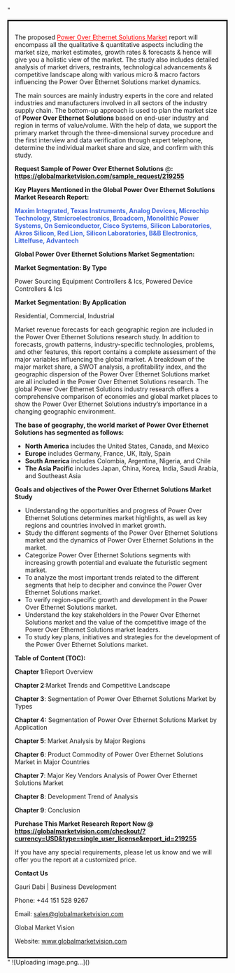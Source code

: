 "<div style='border: 3px solid black; padding: 1em;'>

The proposed <a style='color: #ff0000;' href='https://globalmarketvision.com/reports/global-power-over-ethernet-solutions-market/219255'>Power Over Ethernet Solutions Market</a> report will encompass all the qualitative &amp; quantitative aspects including the market size, market estimates, growth rates &amp; forecasts &amp; hence will give you a holistic view of the market. The study also includes detailed analysis of market drivers, restraints, technological advancements &amp; competitive landscape along with various micro &amp; macro factors influencing the Power Over Ethernet Solutions market dynamics.

The main sources are mainly industry experts in the core and related industries and manufacturers involved in all sectors of the industry supply chain. The bottom-up approach is used to plan the market size of <strong>Power Over Ethernet Solutions</strong> based on end-user industry and region in terms of value/volume. With the help of data, we support the primary market through the three-dimensional survey procedure and the first interview and data verification through expert telephone, determine the individual market share and size, and confirm with this study.

<strong>Request Sample of Power Over Ethernet Solutions </strong>@<strong>:</strong><strong> <a style='color: #ff0000;' href='https://globalmarketvision.com/sample_request/219255?utm_source=linkedinPulse&utm_medium=Dhiraj&utm_campaign=dhiraj'><strong>https://globalmarketvision.com/sample_request/219255</strong></a></strong>

<strong>Key Players Mentioned in the Global Power Over Ethernet Solutions Market Research Report:</strong>

<strong style='color: #4169e1;'>Maxim Integrated, Texas Instruments, Analog Devices, Microchip Technology, Stmicroelectronics, Broadcom, Monolithic Power Systems, On Semiconductor, Cisco Systems, Silicon Laboratories, Akros Silicon, Red Lion, Silicon Laboratories, B&B Electronics, Littelfuse, Advantech</strong>

<strong>Global Power Over Ethernet Solutions Market Segmentation:</strong>

<strong>Market Segmentation: By Type</strong>

Power Sourcing Equipment Controllers & Ics, Powered Device Controllers & Ics

<strong>Market Segmentation: By Application</strong>

Residential, Commercial, Industrial

Market revenue forecasts for each geographic region are included in the Power Over Ethernet Solutions research study. In addition to forecasts, growth patterns, industry-specific technologies, problems, and other features, this report contains a complete assessment of the major variables influencing the global market. A breakdown of the major market share, a SWOT analysis, a profitability index, and the geographic dispersion of the Power Over Ethernet Solutions market are all included in the Power Over Ethernet Solutions research. The global Power Over Ethernet Solutions industry research offers a comprehensive comparison of economies and global market places to show the Power Over Ethernet Solutions industry’s importance in a changing geographic environment.

<strong>The base of geography, the world market of Power Over Ethernet Solutions has segmented as follows:</strong>
<ul>
  <li><strong>North America</strong> includes the United States, Canada, and Mexico</li>
  <li><strong>Europe</strong> includes Germany, France, UK, Italy, Spain</li>
  <li><strong>South America</strong> includes Colombia, Argentina, Nigeria, and Chile</li>
  <li><strong>The Asia Pacific</strong> includes Japan, China, Korea, India, Saudi Arabia, and Southeast Asia</li>
</ul>
<strong>Goals and objectives of the Power Over Ethernet Solutions Market Study</strong>
<ul>
  <li>Understanding the opportunities and progress of Power Over Ethernet Solutions determines market highlights, as well as key regions and countries involved in market growth.</li>
  <li>Study the different segments of the Power Over Ethernet Solutions market and the dynamics of Power Over Ethernet Solutions in the market.</li>
  <li>Categorize Power Over Ethernet Solutions segments with increasing growth potential and evaluate the futuristic segment market.</li>
  <li>To analyze the most important trends related to the different segments that help to decipher and convince the Power Over Ethernet Solutions market.</li>
  <li>To verify region-specific growth and development in the Power Over Ethernet Solutions market.</li>
  <li>Understand the key stakeholders in the Power Over Ethernet Solutions market and the value of the competitive image of the Power Over Ethernet Solutions market leaders.</li>
  <li>To study key plans, initiatives and strategies for the development of the Power Over Ethernet Solutions market.</li>
</ul>
<strong>Table of Content (TOC): </strong>

<strong>Chapter 1</strong>:Report Overview

<strong>Chapter 2</strong>:Market Trends and Competitive Landscape

<strong>Chapter 3</strong>: Segmentation of Power Over Ethernet Solutions Market by Types

<strong>Chapter 4:</strong> Segmentation of Power Over Ethernet Solutions Market by Application

<strong>Chapter 5</strong>: Market Analysis by Major Regions

<strong>Chapter 6</strong>: Product Commodity of Power Over Ethernet Solutions Market in Major Countries

<strong>Chapter 7</strong>: Major Key Vendors Analysis of Power Over Ethernet Solutions Market

<strong>Chapter 8</strong>: Development Trend of Analysis

<strong>Chapter 9</strong>: Conclusion

<strong>Purchase This Market Research Report Now @</strong><strong> <strong><a style='color: #ff0000;' href='https://globalmarketvision.com/checkout/?currency=USD&type=single_user_license&report_id=219255?utm_source=linkedinPulse&utm_medium=Dhiraj&utm_campaign=dhiraj'>https://globalmarketvision.com/checkout/?currency=USD&type=single_user_license&report_id=219255</a></strong>
</strong>

If you have any special requirements, please let us know and we will offer you the report at a customized price.

<strong>Contact Us</strong>

Gauri Dabi | Business Development

Phone: +44 151 528 9267

Email: <a href='mailto:sales@globalmarketvision.com'>sales@globalmarketvision.com</a>

Global Market Vision

Website: <a href='http://www.globalmarketvision.com/'>www.globalmarketvision.com</a>

</div>"
![Uploading image.png…]()
